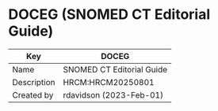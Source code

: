 # DOCEG (SNOMED CT Editorial Guide)



| Key | DOCEG |
|---|---|
| Name | SNOMED CT Editorial Guide |
| Description | HRCM:HRCM20250801 |
| Created by | rdavidson (2023-Feb-01) |

